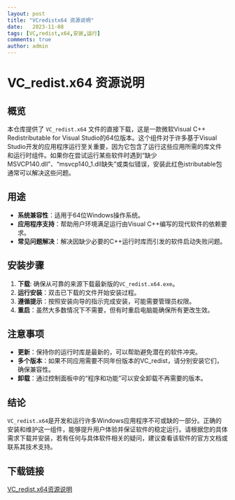 ```yaml
---
layout: post
title: "VCredistx64 资源说明"
date:   2023-11-08
tags: [VC,redist,x64,安装,运行]
comments: true
author: admin
---
```

# VC_redist.x64 资源说明

## 概览

本仓库提供了 `VC_redist.x64` 文件的直接下载，这是一款微软Visual C++ Redistributable for Visual Studio的64位版本。这个组件对于许多基于Visual Studio开发的应用程序运行至关重要，因为它包含了运行这些应用所需的库文件和运行时组件。如果你在尝试运行某些软件时遇到“缺少MSVCP140.dll”、“msvcp140_1.dll缺失”或类似错误，安装此红色istributable包通常可以解决这些问题。

## 用途

- **系统兼容性**：适用于64位Windows操作系统。
- **应用程序支持**：帮助用户环境满足运行由Visual C++编写的现代软件的依赖要求。
- **常见问题解决**：解决因缺少必要的C++运行时库而引发的软件启动失败问题。

## 安装步骤

1. **下载**: 确保从可靠的来源下载最新版的`VC_redist.x64.exe`。
2. **运行安装**：双击已下载的文件开始安装过程。
3. **遵循提示**：按照安装向导的指示完成安装，可能需要管理员权限。
4. **重启**：虽然大多数情况下不需要，但有时重启电脑能确保所有更改生效。

## 注意事项

- **更新**：保持你的运行时库是最新的，可以帮助避免潜在的软件冲突。
- **多个版本**：如果不同应用需要不同年份版本的VC_redist，请分别安装它们，确保兼容性。
- **卸载**：通过控制面板中的“程序和功能”可以安全卸载不再需要的版本。

## 结论

`VC_redist.x64`是开发和运行许多Windows应用程序不可或缺的一部分。正确的安装和维护这一组件，能够提升用户体验并保证软件的稳定运行。请根据您的具体需求下载并安装，若有任何与具体软件相关的疑问，建议查看该软件的官方文档或联系其技术支持。

## 下载链接

[VC_redist.x64资源说明](https://pan.quark.cn/s/2f675ba46d47)